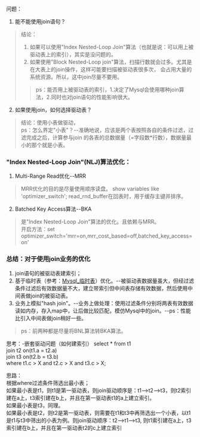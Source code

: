 问题：
1. 能不能使用join语句？  
> 结论：  
> 1. 如果可以使用"Index Nested-Loop Join"算法（也就是说：可以用上被驱动表上的索引），其实是没问题的。  
> 2. 如果使用"Block Nested-Loop join"算法，扫描行数就会过多。尤其是在大表上的join操作，这样可能要扫描被驱动表很多次，
> 会占用大量的系统资源。所以，这中join尽量不要用。  
>> ps：能否用上被驱动表的索引，1.决定了Mysql会使用哪种join算法，2.同时也对join语句的性能影响很大。  
2. 如果使用join，如何选择驱动表？  
> 结论：使用小表做驱动，  
> ps：怎么界定"小表"？--准确地说，应该是两个表按照各自的条件过滤，过滤完成之后，计算参与join
> 的各表的总数据量（=字段数*行数），数据量最小的那个就是小表。  


### "Index Nested-Loop Join"(NLJ)算法优化：  
1. Multi-Range Read优化--MRR
> MRR优化的目的是尽量使用顺序读盘。
> show variables like 'optimizer_switch';
read_rnd_buffer在回表时，用于缓存主键并排序。

2. Batched Key Access算法--BKA  
> 是"Index Nested-Loop Join"算法的优化。且依赖与MRR。  
> 开启方法：set optimizer_switch='mrr=on,mrr_cost_based=off,batched_key_access=on'  


### 总结：对于使用join业务的优化  
1. join语句的被驱动表建索引；  
2. 基于临时表（参考：[Mysql_临时表](Mysql_临时表.md)）优化。--被驱动表数据量虽大，但经过滤条件过滤后有效数据量不大，建立带索引但中间表存储有效数据，然后使用中间表做join的被驱动表。    
3. 业务上模拟"hash join"。--业务上做处理：使用过滤条件分别将两表有效数据读如内存，存入map中，让后做比较匹配，模仿Mysql中的join。--ps：性能比引入中间表做join稍好一些。  
> ps：前两种都是尽量将BNL算法转BKA算法。  

思考：-嵌套驱动问题（如何建索引）
select * from t1  
join t2 on(t1.a = t2.a)  
join t3 on(t2.b = t3.b)  
where t1.c > X and t2.c > X and t3.c > X;

思路：  
根据where过滤条件筛选出最小表；  
    如果最小表是t1，则t1是第一驱动表，则join驱动顺序是：t1-->t2-->t3，则t2索引建在a上，t3索引建在b上，并且在第一驱动表t1的a上建立索引。  
    如果最小表是t3，同理。  
    如果最小表是t2，则t2是第一驱动表，则需要在t1和t3中再筛选出一个小表，以t1是t1与t3中筛出的小表为例。则join驱动顺序：t2-->t1-->t3,
    则t1索引建在a上，t3索引建在b上，并且在第一驱动表t2的c上建立索引